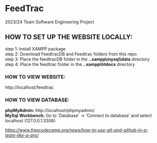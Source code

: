 # FeedTrac
2023/24 Team Software Engineering Project

## HOW TO SET UP THE WEBSITE LOCALLY:
  step 1:  Install XAMPP package<br>
  step 2:  Download FeedtracDB and Feedtrac folders from this repo<br>
  step 3:  Place the feedtracDB folder in the **..xampp\mysql\data** directory<br>
  step 4:  Place the feedtrac folder in the **..xampp\htdocs** directory<br>

### HOW TO VIEW WEBSITE: 
  http://localhost/feedtrac
  
### HOW TO VIEW  DATABASE:
  **phpMyAdmin:**        http://localhost/phpmyadmin/<br>
  **MySql Workbench:**   Go to 'Database' -> 'Connect to database' and select localhost (127.0.0.1:3306)<br>


  
_https://www.freecodecamp.org/news/how-to-use-git-and-github-in-a-team-like-a-pro/_
